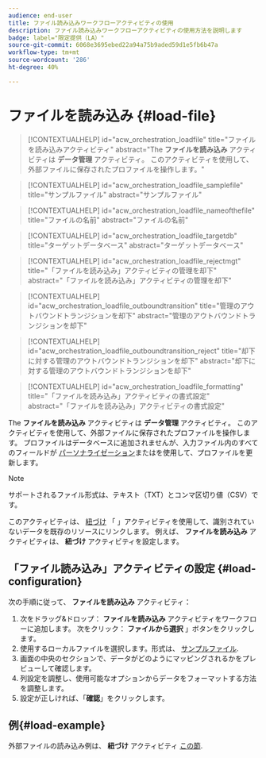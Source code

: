 ```yaml
---
audience: end-user
title: ファイル読み込みワークフローアクティビティの使用
description: ファイル読み込みワークフローアクティビティの使用方法を説明します
badge: label="限定提供（LA）"
source-git-commit: 6068e3695ebed22a94a75b9aded59d1e5fb6b47a
workflow-type: tm+mt
source-wordcount: '286'
ht-degree: 40%

---
```


# ファイルを読み込み {#load-file}

>[!CONTEXTUALHELP]
>id="acw_orchestration_loadfile"
>title="ファイルを読み込みアクティビティ"
>abstract="The **ファイルを読み込み** アクティビティは **データ管理** アクティビティ。 このアクティビティを使用して、外部ファイルに保存されたプロファイルを操作します。"

>[!CONTEXTUALHELP]
>id="acw_orchestration_loadfile_samplefile"
>title="サンプルファイル"
>abstract="サンプルファイル"

>[!CONTEXTUALHELP]
>id="acw_orchestration_loadfile_nameofthefile"
>title="ファイルの名前"
>abstract="ファイルの名前"

>[!CONTEXTUALHELP]
>id="acw_orchestration_loadfile_targetdb"
>title="ターゲットデータベース"
>abstract="ターゲットデータベース"

>[!CONTEXTUALHELP]
>id="acw_orchestration_loadfile_rejectmgt"
>title="「ファイルを読み込み」アクティビティの管理を却下"
>abstract="「ファイルを読み込み」アクティビティの管理を却下"

>[!CONTEXTUALHELP]
>id="acw_orchestration_loadfile_outboundtransition"
>title="管理のアウトバウンドトランジションを却下"
>abstract="管理のアウトバウンドトランジションを却下"

>[!CONTEXTUALHELP]
>id="acw_orchestration_loadfile_outboundtransition_reject"
>title="却下に対する管理のアウトバウンドトランジションを却下"
>abstract="却下に対する管理のアウトバウンドトランジションを却下"

>[!CONTEXTUALHELP]
>id="acw_orchestration_loadfile_formatting"
>title="「ファイルを読み込み」アクティビティの書式設定"
>abstract="「ファイルを読み込み」アクティビティの書式設定"


The **ファイルを読み込み** アクティビティは **データ管理** アクティビティ。 このアクティビティを使用して、外部ファイルに保存されたプロファイルを操作します。 プロファイルはデータベースに追加されませんが、入力ファイル内のすべてのフィールドが [パーソナライゼーション](../../personalization/gs-personalization.md)またはを使用して、プロファイルを更新します。


>[!NOTE]
>サポートされるファイル形式は、テキスト（TXT）とコンマ区切り値（CSV）です。


このアクティビティは、 [紐づけ](reconciliation.md) 「 」アクティビティを使用して、識別されていないデータを既存のリソースにリンクします。 例えば、 **ファイルを読み込み** アクティビティは、 **紐づけ** アクティビティを設定します。


## 「ファイル読み込み」アクティビティの設定 {#load-configuration}

次の手順に従って、 **ファイルを読み込み** アクティビティ：


1. 次をドラッグ&amp;ドロップ： **ファイルを読み込み** アクティビティをワークフローに追加します。 次をクリック： **ファイルから選択** 」ボタンをクリックします。
1. 使用するローカルファイルを選択します。形式は、 [サンプルファイル](../../audience/file-audience.md#sample-file).
1. 画面の中央のセクションで、データがどのようにマッピングされるかをプレビューして確認します。
1. 列設定を調整し、使用可能なオプションからデータをフォーマットする方法を調整します。
1. 設定が正しければ、「**確認**」をクリックします。

## 例{#load-example}

外部ファイルの読み込み例は、 **紐づけ** アクティビティ [この節](reconciliation.md#example).
